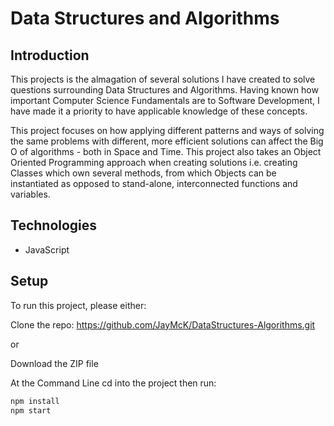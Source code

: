# Data Structures and Algorithms

## Introduction

This projects is the almagation of several solutions I have created to solve questions surrounding Data Structures and Algorithms. Having known how important Computer Science Fundamentals are to Software Development, I have made it a priority to have applicable knowledge of these concepts.

This project focuses on how applying different patterns and ways of solving the same problems with different, more efficient solutions can affect the Big O of algorithms - both in Space and Time. This project also takes an Object Oriented Programming approach when creating solutions i.e. creating Classes which own several methods, from which Objects can be instantiated as opposed to stand-alone, interconnected functions and variables.

## Technologies

- JavaScript

## Setup

To run this project, please either:

Clone the repo: https://github.com/JayMcK/DataStructures-Algorithms.git

or

Download the ZIP file

At the Command Line cd into the project then run:

```sh
npm install
npm start
```
